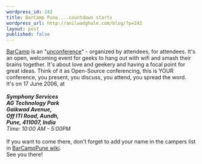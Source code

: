 ```yaml
---
wordpress_id: 242
title: BarCamp Pune....countdown starts
wordpress_url: http://anilwadghule.com/blog/?p=242
layout: post
published: false
---
```

<img alt="" src="http://img105.imageshack.us/img105/9687/bar9tk.jpg" border="0" /><br /><a href="http://barcamp.org/BarCamp">BarCamp</a> is an "<a href="http://scripting.wordpress.com/2006/03/05/what-is-an-unconference/">unconference</a>" - organized by attendees, for attendees. It's an open, welcoming event for geeks to hang out with wifi and smash their brains together. It's about love and geekery and having a focal point for great ideas. Think of it as Open-Source conferencing, this is YOUR conference, you present, you discuss, you attend, you spread the word.<br />It's on 17 June 2006, at<br /><span style="font-style: italic; font-weight: bold;"><br />Symphony Services</span><br /><span style="font-style: italic; font-weight: bold;">AG Technology Park</span><br /><span style="font-style: italic; font-weight: bold;">Gaikwad Avenue,</span><br /><span style="font-style: italic; font-weight: bold;">Off ITI Road, Aundh,</span><br /><span style="font-style: italic; font-weight: bold;">Pune, 411007, India </span><br /><span style="font-style: italic;">Time: 10:00 AM - 5:00PM<br /><br /></span>If you want to come there, don't forget to add your name in the campers list in <a href="http://barcamp.org/BarCampPune">BarCampPune wiki</a>.<br />See you there!
